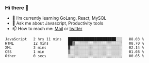### Hi there 👋

- 🌱 I’m currently learning GoLang, React, MySQL
- 💬 Ask me about Javascript, Productivity tools 
- 📫 How to reach me: [Mail](mailto:kvaishak47@gmail.com) or [twitter](https://twitter.com/kvaish4k)

<!--START_SECTION:waka-->

```text
JavaScript   2 hrs 11 mins   ██████████████████████░░░   88.03 %
HTML         12 mins         ██▒░░░░░░░░░░░░░░░░░░░░░░   08.70 %
XML          3 mins          ▓░░░░░░░░░░░░░░░░░░░░░░░░   02.14 %
CSS          1 min           ▒░░░░░░░░░░░░░░░░░░░░░░░░   01.08 %
Other        0 secs          ░░░░░░░░░░░░░░░░░░░░░░░░░   00.05 %
```

<!--END_SECTION:waka-->
